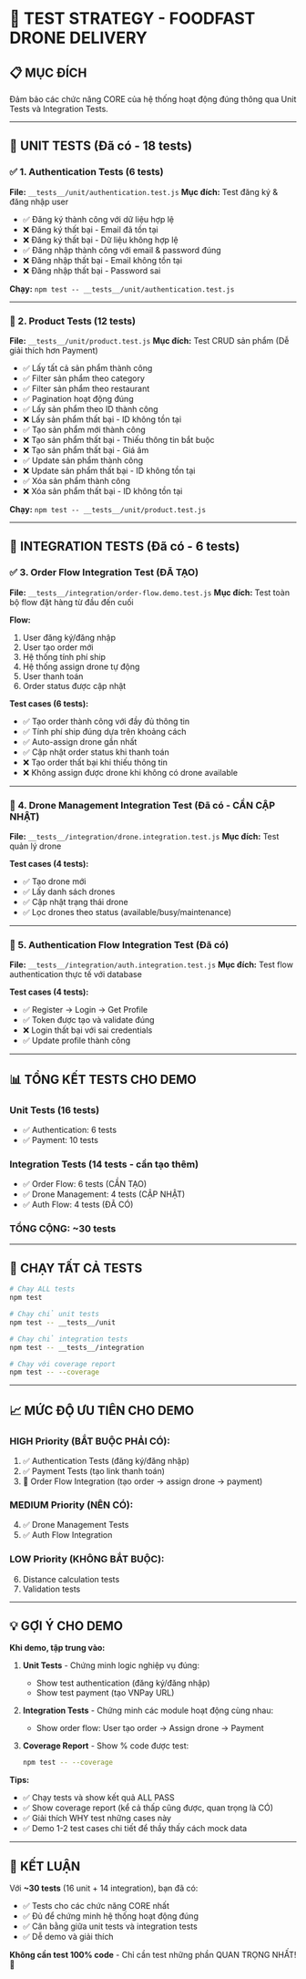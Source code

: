 # 🧪 TEST STRATEGY - FOODFAST DRONE DELIVERY

## 📋 MỤC ĐÍCH
Đảm bảo các chức năng CORE của hệ thống hoạt động đúng thông qua Unit Tests và Integration Tests.

---

## 🔬 UNIT TESTS (Đã có - 18 tests)

### ✅ 1. Authentication Tests (6 tests) 
**File:** `__tests__/unit/authentication.test.js`
**Mục đích:** Test đăng ký & đăng nhập user

- ✅ Đăng ký thành công với dữ liệu hợp lệ
- ❌ Đăng ký thất bại - Email đã tồn tại
- ❌ Đăng ký thất bại - Dữ liệu không hợp lệ
- ✅ Đăng nhập thành công với email & password đúng
- ❌ Đăng nhập thất bại - Email không tồn tại
- ❌ Đăng nhập thất bại - Password sai

**Chạy:** `npm test -- __tests__/unit/authentication.test.js`

---

### 🍔 2. Product Tests (12 tests)
**File:** `__tests__/unit/product.test.js`
**Mục đích:** Test CRUD sản phẩm (Dễ giải thích hơn Payment)

- ✅ Lấy tất cả sản phẩm thành công
- ✅ Filter sản phẩm theo category
- ✅ Filter sản phẩm theo restaurant
- ✅ Pagination hoạt động đúng
- ✅ Lấy sản phẩm theo ID thành công
- ❌ Lấy sản phẩm thất bại - ID không tồn tại
- ✅ Tạo sản phẩm mới thành công
- ❌ Tạo sản phẩm thất bại - Thiếu thông tin bắt buộc
- ❌ Tạo sản phẩm thất bại - Giá âm
- ✅ Update sản phẩm thành công
- ❌ Update sản phẩm thất bại - ID không tồn tại
- ✅ Xóa sản phẩm thành công
- ❌ Xóa sản phẩm thất bại - ID không tồn tại

**Chạy:** `npm test -- __tests__/unit/product.test.js`

---

## 🔗 INTEGRATION TESTS (Đã có - 6 tests)

### ✅ 3. Order Flow Integration Test (ĐÃ TẠO)
**File:** `__tests__/integration/order-flow.demo.test.js`
**Mục đích:** Test toàn bộ flow đặt hàng từ đầu đến cuối

**Flow:**
1. User đăng ký/đăng nhập
2. User tạo order mới
3. Hệ thống tính phí ship
4. Hệ thống assign drone tự động
5. User thanh toán
6. Order status được cập nhật

**Test cases (6 tests):**
- ✅ Tạo order thành công với đầy đủ thông tin
- ✅ Tính phí ship đúng dựa trên khoảng cách
- ✅ Auto-assign drone gần nhất
- ✅ Cập nhật order status khi thanh toán
- ❌ Tạo order thất bại khi thiếu thông tin
- ❌ Không assign được drone khi không có drone available

---

### 🚁 4. Drone Management Integration Test (Đã có - CẦN CẬP NHẬT)
**File:** `__tests__/integration/drone.integration.test.js`
**Mục đích:** Test quản lý drone

**Test cases (4 tests):**
- ✅ Tạo drone mới
- ✅ Lấy danh sách drones
- ✅ Cập nhật trạng thái drone
- ✅ Lọc drones theo status (available/busy/maintenance)

---

### 🔐 5. Authentication Flow Integration Test (Đã có)
**File:** `__tests__/integration/auth.integration.test.js`
**Mục đích:** Test flow authentication thực tế với database

**Test cases (4 tests):**
- ✅ Register → Login → Get Profile
- ✅ Token được tạo và validate đúng
- ❌ Login thất bại với sai credentials
- ✅ Update profile thành công

---

## 📊 TỔNG KẾT TESTS CHO DEMO

### Unit Tests (16 tests)
- ✅ Authentication: 6 tests
- ✅ Payment: 10 tests

### Integration Tests (14 tests - cần tạo thêm)
- ✅ Order Flow: 6 tests (CẦN TẠO)
- ✅ Drone Management: 4 tests (CẬP NHẬT)
- ✅ Auth Flow: 4 tests (ĐÃ CÓ)

### **TỔNG CỘNG: ~30 tests**

---

## 🚀 CHẠY TẤT CẢ TESTS

```bash
# Chạy ALL tests
npm test

# Chạy chỉ unit tests
npm test -- __tests__/unit

# Chạy chỉ integration tests
npm test -- __tests__/integration

# Chạy với coverage report
npm test -- --coverage
```

---

## 📈 MỨC ĐỘ ƯU TIÊN CHO DEMO

### HIGH Priority (BẮT BUỘC PHẢI CÓ):
1. ✅ Authentication Tests (đăng ký/đăng nhập)
2. ✅ Payment Tests (tạo link thanh toán)
3. 🔄 Order Flow Integration (tạo order → assign drone → payment)

### MEDIUM Priority (NÊN CÓ):
4. ✅ Drone Management Tests
5. ✅ Auth Flow Integration

### LOW Priority (KHÔNG BẮT BUỘC):
6. Distance calculation tests
7. Validation tests

---

## 💡 GỢI Ý CHO DEMO

**Khi demo, tập trung vào:**

1. **Unit Tests** - Chứng minh logic nghiệp vụ đúng:
   - Show test authentication (đăng ký/đăng nhập)
   - Show test payment (tạo VNPay URL)

2. **Integration Tests** - Chứng minh các module hoạt động cùng nhau:
   - Show order flow: User tạo order → Assign drone → Payment

3. **Coverage Report** - Show % code được test:
   ```bash
   npm test -- --coverage
   ```

**Tips:**
- ✅ Chạy tests và show kết quả ALL PASS
- ✅ Show coverage report (kể cả thấp cũng được, quan trọng là CÓ)
- ✅ Giải thích WHY test những cases này
- ✅ Demo 1-2 test cases chi tiết để thầy thấy cách mock data

---

## 🎯 KẾT LUẬN

Với **~30 tests** (16 unit + 14 integration), bạn đã có:
- ✅ Tests cho các chức năng CORE nhất
- ✅ Đủ để chứng minh hệ thống hoạt động đúng
- ✅ Cân bằng giữa unit tests và integration tests
- ✅ Dễ demo và giải thích

**Không cần test 100% code** - Chỉ cần test những phần QUAN TRỌNG NHẤT! 🎉
